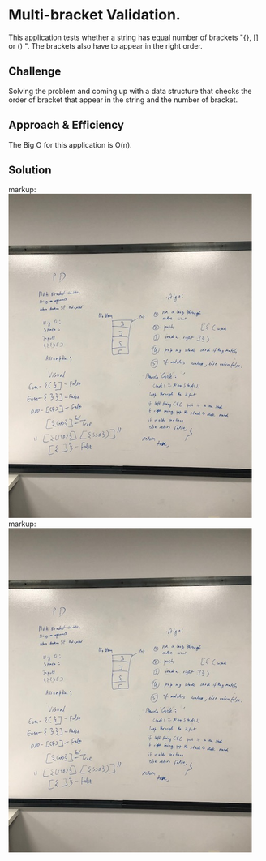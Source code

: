 
# Multi-bracket Validation.
This application tests whether a string has equal number of brackets "{}, [] or () ". The brackets also have to appear in the right order. 

## Challenge
Solving the problem and  coming up with a data structure that checks the order of bracket that appear in the string and the number of bracket.

## Approach & Efficiency
The Big O for this application is O(n).

## Solution
markup: ![linked Merge](/Assets/MultiBracketValidation.jpg)
markup: ![list merge](/Assets/MultiBracketValidation.jpg)